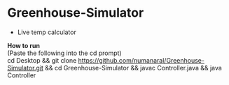 # Greenhouse-Simulator
- Live temp calculator

<b> How to run </b>  
(Paste the following into the cd prompt)  
cd Desktop  && git clone https://github.com/numanaral/Greenhouse-Simulator.git  && cd Greenhouse-Simulator && javac Controller.java && java Controller
